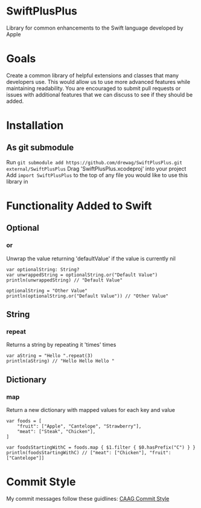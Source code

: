 SwiftPlusPlus
=============

Library for common enhancements to the Swift language developed by Apple

Goals
=====

Create a common library of helpful extensions and classes that many
developers use. This would allow us to use more advanced features while maintaining
readability. You are encouraged to submit pull requests or issues with additional features
that we can discuss to see if they should be added.

Installation
========

As git submodule
--------------

Run `git submodule add https://github.com/drewag/SwiftPlusPlus.git external/SwiftPlusPlus`
Drag 'SwiftPlusPlus.xcodeproj' into your project
Add `import SwiftPlusPlus` to the top of any file you would like to use this library in


Functionality Added to Swift
=============================

Optional
----------

### or

Unwrap the value returning 'defaultValue' if the value is currently nil

    var optionalString: String?
    var unwrappedString = optionalString.or("Default Value")
    println(unwrappedString) // "Default Value"

    optionalString = "Other Value"
    println(optionalString.or("Default Value")) // "Other Value"

String
----------

### repeat

Returns a string by repeating it 'times' times

    var aString = "Hello ".repeat(3)
    println(aString) // "Hello Hello Hello "

Dictionary
-----------

### map

Return a new dictionary with mapped values for each key and value

    var foods = [
        "fruit": ["Apple", "Cantelope", "Strawberry"],
        "meat": ["Steak", "Chicken"],
    ]

    var foodsStartingWithC = foods.map { $1.filter { $0.hasPrefix("C") } }
    println(foodsStartingWithC) // ["meat": ["Chicken"], "fruit": ["Cantelope"]]

Commit Style
=======

My commit messages follow these guidlines: [CAAG Commit Style](http://drewag.me/posts/changes-at-a-glance?source=github)
